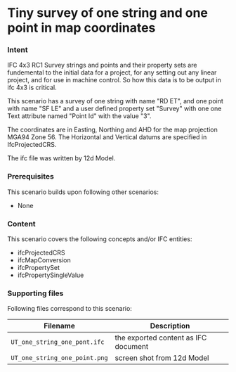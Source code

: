 
# Tiny survey of one string and one point in map coordinates

### Intent

IFC 4x3 RC1
Survey strings and points and their property sets are fundemental to the initial data for a project,
for any setting out any linear project, and for use in machine control.
So how this data is to be output in ifc 4x3 is critical. 

This scenario has a survey of one string with name "RD ET",
and one point with name "SF LE" and a user defined property set "Survey" with one one Text attribute 
named "Point Id" with the value "3". 

The coordinates are in Easting, Northing and AHD for the map projection MGA94 Zone 56.
The Horizontal and Vertical datums are specified in IfcProjectedCRS.

The ifc file was written by 12d Model. 

### Prerequisites

This scenario builds upon following other scenarios:
- None

### Content

This scenario covers the following concepts and/or IFC entities:

- ifcProjectedCRS
- ifcMapConversion
- ifcPropertySet
- ifcPropertySingleValue

### Supporting files

Following files correspond to this scenario:

| Filename                          | Description                               |
|-----------------------------------|-------------------------------------------|
| `UT_one_string_one_pont.ifc`      | the exported content as IFC document      |
| `UT_one_string_one_point.png`     | screen shot from 12d Model                |

